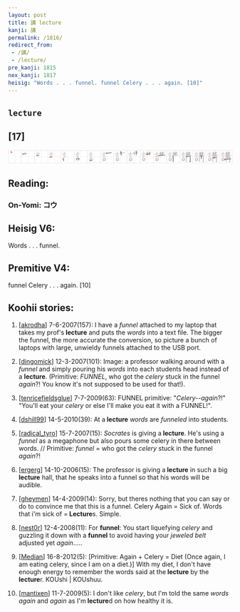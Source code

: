 ```yaml
---
layout: post
title: 講 lecture
kanji: 講
permalink: /1816/
redirect_from:
 - /講/
 - /lecture/
pre_kanji: 1815
nex_kanji: 1817
heisig: "Words . . . funnel. funnel Celery . . . again. [10]"
---
```


## `lecture`

## [17]

<div class="stroke"><img src="../images/E8AC9B.png" /></div>

## Reading:

### On-Yomi: コウ

## Heisig V6:

Words . . . funnel.

## Premitive V4:

funnel Celery . . . again. [10]

## Koohii stories:

1) [<a href="http://kanji.koohii.com/profile/akrodha">akrodha</a>] 7-6-2007(157): I have a <em>funnel</em> attached to my laptop that takes my prof&#039;s<strong> lecture</strong> and puts the <em>words</em> into a text file. The bigger the funnel, the more accurate the conversion, so picture a bunch of laptops with large, unwieldy funnels attached to the USB port.

2) [<a href="http://kanji.koohii.com/profile/dingomick">dingomick</a>] 12-3-2007(101): Image: a professor walking around with a <em>funnel</em> and simply pouring his <em>words</em> into each students head instead of a <strong>lecture</strong>. (Primitive: <em>FUNNEL</em>, who got the <em>celery</em> stuck in the funnel <em>again</em>?! You know it&#039;s not supposed to be used for that!).

3) [<a href="http://kanji.koohii.com/profile/tenricefieldsglue">tenricefieldsglue</a>] 7-7-2009(63): FUNNEL primitive: &quot;<em>Celery--again</em>?!&quot; &quot;You&#039;ll eat your <em>celery</em> or else I&#039;ll make you eat it with a FUNNEL!&quot;.

4) [<a href="http://kanji.koohii.com/profile/dshill99">dshill99</a>] 14-5-2010(39): At a<strong> lecture</strong> <em>words</em> are <em>funneled</em> into students.

5) [<a href="http://kanji.koohii.com/profile/radical_tyro">radical_tyro</a>] 15-7-2007(15): <em>Socrates</em> is giving a<strong> lecture</strong>. He&#039;s using a <em>funnel</em> as a megaphone but also pours some celery in there between words. // Primitive: <em>funnel</em> = who got the <em>celery</em> stuck in the funnel <em>again</em>?!

6) [<a href="http://kanji.koohii.com/profile/ergerg">ergerg</a>] 14-10-2006(15): The professor is giving a<strong> lecture</strong> in such a big<strong> lecture</strong> hall, that he speaks into a funnel so that his words will be audible.

7) [<a href="http://kanji.koohii.com/profile/gheymen">gheymen</a>] 14-4-2009(14): Sorry, but theres nothing that you can say or do to convince me that this is a funnel. Celery Again = Sick of. Words that i&#039;m sick of =<strong> Lecture</strong>s. Simple.

8) [<a href="http://kanji.koohii.com/profile/nest0r">nest0r</a>] 12-4-2008(11): For <strong>funnel</strong>: You start liquefying <em>celery</em> and guzzling it down with a <strong>funnel</strong> to avoid having your <em>jeweled belt</em> adjusted yet <em>again</em>.....

9) [<a href="http://kanji.koohii.com/profile/Median">Median</a>] 16-8-2012(5): [Primitive: Again + Celery = Diet (Once again, I am eating celery, since I am on a diet.)] With my diet, I don&#039;t have enough energy to remember the words said at the<strong> lecture</strong> by the<strong> lecture</strong>r. KOUshi | KOUshuu.

10) [<a href="http://kanji.koohii.com/profile/mantixen">mantixen</a>] 11-7-2009(5): I don&#039;t like <em>celery</em>, but I&#039;m told the same <em>words</em> <em>again</em> and <em>again</em> as I&#039;m<strong> lecture</strong>d on how healthy it is.
